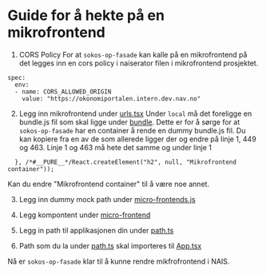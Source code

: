 # Guide for å hekte på en mikrofrontend

1. CORS Policy
   For at `sokos-op-fasade` kan kalle på en mikrofrontend på det legges inn en cors policy i naiserator filen i mikrofrontend prosjektet.

```
spec:
  env:
  - name: CORS_ALLOWED_ORIGIN
    value: "https://okonomiportalen.intern.dev.nav.no"
```

2. Legg inn mikrofrontend under [urls.tsx](src/urls.tsx)
   Under `local` må det foreligge en bundle.js fil som skal ligge under [bundle](mock/bundle).
   Dette er for å sørge for at `sokos-op-fasade` har en container å rende en dummy bundle.js fil.
   Du kan kopiere fra en av de som allerede ligger der og endre på linje 1, 449 og 463. Linje 1 og 463 må hete det samme og under linje 1

```
  }, /*#__PURE__*/React.createElement("h2", null, "Mikrofrontend container"));
```

Kan du endre "Mikrofrontend container" til å være noe annet.

3. Legg inn dummy mock path under [micro-frontends.js](mock/micro-frontends.js)

4. Legg kompontent under [micro-frontend](src/micro-frontend)

5. Legg in path til applikasjonen din under [path.ts](src/models/path.ts)

6. Path som du la under [path.ts](src/models/path.tsx) skal importeres til [App.tsx](src/App.tsx)

Nå er `sokos-op-fasade` klar til å kunne rendre mikfrofrontend i NAIS.
